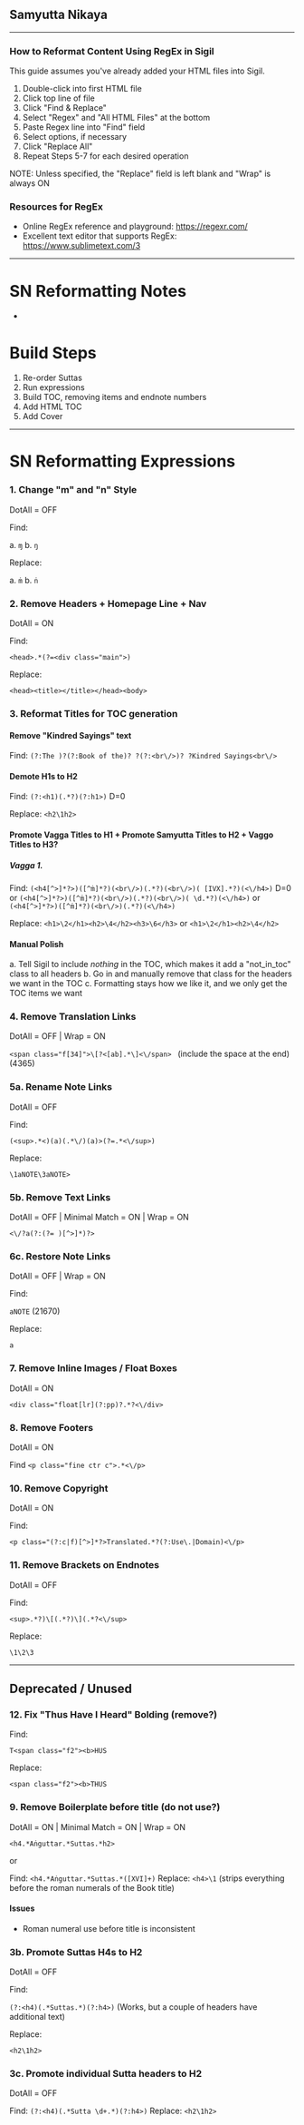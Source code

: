 ## Samyutta Nikaya

-------------------------------

### How to Reformat Content Using RegEx in Sigil

This guide assumes you've already added your HTML files into Sigil.

1. Double-click into first HTML file
2. Click top line of file
3. Click "Find & Replace"
4. Select "Regex" and "All HTML Files" at the bottom
5. Paste Regex line into "Find" field
6. Select options, if necessary
7. Click "Replace All"
8. Repeat Steps 5-7 for each desired operation

NOTE: Unless specified, the "Replace" field is left blank and "Wrap" is always ON

### Resources for RegEx

* Online RegEx reference and playground: https://regexr.com/
* Excellent text editor that supports RegEx: https://www.sublimetext.com/3

-------------------------------

# SN Reformatting Notes

* 


# Build Steps

1. Re-order Suttas
2. Run expressions
3. Build TOC, removing items and endnote numbers
4. Add HTML TOC
5. Add Cover

-------------------------------

# SN Reformatting Expressions


### 1. Change "m" and "n" Style
DotAll = OFF

Find:

a. `ɱ`
b. `ŋ`

Replace:

a. `ṁ`
b. `ṅ`


### 2. Remove Headers + Homepage Line + Nav
DotAll = ON

Find:

`<head>.*(?=<div class="main">)`

Replace:

`<head><title></title></head><body>`



### 3. Reformat Titles for TOC generation

#### Remove "Kindred Sayings" text

Find: `(?:The )?(?:Book of the)? ?(?:<br\/>)? ?Kindred Sayings<br\/> `



#### Demote H1s to H2

Find: `(?:<h1)(.*?)(?:h1>)` D=0

Replace: `<h2\1h2>`


#### Promote Vagga Titles to H1 + Promote Samyutta Titles to H2 + Vaggo Titles to H3?

##### Vagga 1.

Find: `(<h4[^>]*?>)([^ṁ]*?)(<br\/>)(.*?)(<br\/>)( [IVX].*?)(<\/h4>)` D=0
or `(<h4[^>]*?>)([^ṁ]*?)(<br\/>)(.*?)(<br\/>)( \d.*?)(<\/h4>)`
or `(<h4[^>]*?>)([^ṁ]*?)(<br\/>)(.*?)(<\/h4>)`


Replace: `<h1>\2</h1><h2>\4</h2><h3>\6</h3>`
or `<h1>\2</h1><h2>\4</h2>`


#### Manual Polish

a. Tell Sigil to include *nothing* in the TOC, which makes it add a "not_in_toc" class to all headers
b. Go in and manually remove that class for the headers we want in the TOC
c. Formatting stays how we like it, and we only get the TOC items we want





### 4. Remove Translation Links
DotAll = OFF | Wrap = ON

`<span class="f[34]">\[?<[ab].*\]<\/span> ` (include the space at the end) (4365)



### 5a. Rename Note Links
DotAll = OFF

Find:

`(<sup>.*<)(a)(.*\/)(a)>(?=.*<\/sup>)`

Replace:

`\1aNOTE\3aNOTE>`


### 5b. Remove Text Links
DotAll = OFF | Minimal Match = ON | Wrap = ON

`<\/?a(?:(?= )[^>]*)?>`



### 6c. Restore Note Links
DotAll = OFF | Wrap = ON

Find:

`aNOTE` (21670)

Replace:

`a`


### 7. Remove Inline Images / Float Boxes
DotAll = ON

`<div class="float[lr](?:pp)?.*?<\/div>`


### 8. Remove Footers
DotAll = ON


Find `<p class="fine ctr c">.*<\/p>`



### 10. Remove Copyright
DotAll = ON

Find:

`<p class="(?:c|f)[^>]*?>Translated.*?(?:Use\.|Domain)<\/p>`



### 11. Remove Brackets on Endnotes
DotAll = OFF

Find:

`<sup>.*?)\[(.*?)\](.*?<\/sup>`

Replace:

`\1\2\3`



- - -

## Deprecated / Unused


### 12. Fix "Thus Have I Heard" Bolding (remove?)

Find:

`T<span class="f2"><b>HUS`

Replace:

`<span class="f2"><b>THUS`


### 9. Remove Boilerplate before title (do not use?)
DotAll = ON | Minimal Match = ON | Wrap = ON

`<h4.*Aṅguttar.*Suttas.*h2>`

or

Find: `<h4.*Aṅguttar.*Suttas.*([XVI]+)` Replace: `<h4>\1` 
(strips everything before the roman numerals of the Book title)

#### Issues

* Roman numeral use before title is inconsistent


### 3b. Promote Suttas H4s to H2
DotAll = OFF

Find:

`(?:<h4)(.*Suttas.*)(?:h4>)` (Works, but a couple of headers have additional text)

Replace:

`<h2\1h2>`


### 3c. Promote individual Sutta headers to H2
DotAll = OFF

Find: `(?:<h4)(.*Sutta \d+.*)(?:h4>)`
Replace: `<h2\1h2>`
